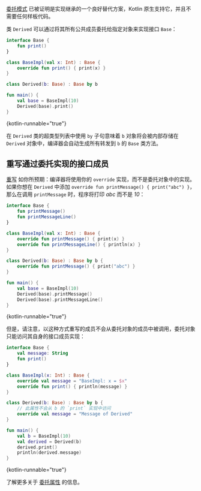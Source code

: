 [//]: # (title: 委托)

[委托模式](https://en.wikipedia.org/wiki/Delegation_pattern) 已被证明是实现继承的一个良好替代方案，Kotlin 原生支持它，并且不需要任何样板代码。

类 `Derived` 可以通过将其所有公共成员委托给指定对象来实现接口 `Base`：

```kotlin
interface Base {
    fun print()
}

class BaseImpl(val x: Int) : Base {
    override fun print() { print(x) }
}

class Derived(b: Base) : Base by b

fun main() {
    val base = BaseImpl(10)
    Derived(base).print()
}
```
{kotlin-runnable="true"}

在 `Derived` 类的超类型列表中使用 `by` 子句意味着 `b` 对象将会被内部存储在 `Derived` 对象中，编译器会自动生成所有转发到 `b` 的 `Base` 类方法。

## 重写通过委托实现的接口成员

[重写](inheritance.md#重写方法) 如你所预期：编译器将使用你的 `override` 实现，而不是委托对象中的实现。
如果你想在 `Derived` 中添加 `override fun printMessage() { print("abc") }`，那么在调用 `printMessage` 时，程序将打印 *abc* 而不是 *10*：

```kotlin
interface Base {
    fun printMessage()
    fun printMessageLine()
}

class BaseImpl(val x: Int) : Base {
    override fun printMessage() { print(x) }
    override fun printMessageLine() { println(x) }
}

class Derived(b: Base) : Base by b {
    override fun printMessage() { print("abc") }
}

fun main() {
    val base = BaseImpl(10)
    Derived(base).printMessage()
    Derived(base).printMessageLine()
}
```
{kotlin-runnable="true"}

但是，请注意，以这种方式重写的成员不会从委托对象的成员中被调用，委托对象只能访问其自身的接口成员实现：

```kotlin
interface Base {
    val message: String
    fun print()
}

class BaseImpl(x: Int) : Base {
    override val message = "BaseImpl: x = $x"
    override fun print() { println(message) }
}

class Derived(b: Base) : Base by b {
    // 此属性不会从 b 的 `print` 实现中访问
    override val message = "Message of Derived"
}

fun main() {
    val b = BaseImpl(10)
    val derived = Derived(b)
    derived.print()
    println(derived.message)
}
```
{kotlin-runnable="true"}

了解更多关于 [委托属性](delegated-properties.md) 的信息。
